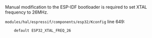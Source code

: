 Manual modification to the ESP-IDF bootloader is required to set XTAL frequency
to 26MHz.

`modules/hal/espressif/components/esp32/Kconfig` line 649:

```
    default ESP32_XTAL_FREQ_26
```
